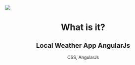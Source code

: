 <img src="https://s3-us-west-2.amazonaws.com/i.cdpn.io/1312321.YeYKBY.19ca896c-9da9-40a1-971c-dc52849fae16.png"/>
<h1 align="center">What is it?</h1>
<h2 align="center">Local Weather App AngularJs</h2>
<p align="center">CSS, AngularJs</p> 


 
